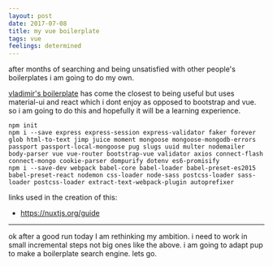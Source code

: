 ```yaml
---
layout: post
date: 2017-07-08
title: my vue boilerplate
tags: vue
feelings: determined
---
```


after months of searching and being unsatisfied with other people's boilerplates i am going to do my own.

[vladimir's boilerplate](https://vladimirponomarev.com/blog/authentication-in-react-apps-creating-components) has come the closest to being useful but uses material-ui and react which i dont enjoy as opposed to bootstrap and vue. so i am going to do this and hopefully it will be a learning experience.

```
npm init
npm i --save express express-session express-validator faker forever glob html-to-text jimp juice moment mongoose mongoose-mongodb-errors passport passport-local-mongoose pug slugs uuid multer nodemailer body-parser vue vue-router bootstrap-vue validator axios connect-flash connect-mongo cookie-parser dompurify dotenv es6-promisify
npm i --save-dev webpack babel-core babel-loader babel-preset-es2015 babel-preset-react nodemon css-loader node-sass postcss-loader sass-loader postcss-loader extract-text-webpack-plugin autoprefixer

```

links used in the creation of this:
- <https://nuxtjs.org/guide>


---

ok after a good run today I am rethinking my ambition. i need to work in small incremental steps not big ones like the above. i am going to adapt pup to make a boilerplate search engine. lets go.
